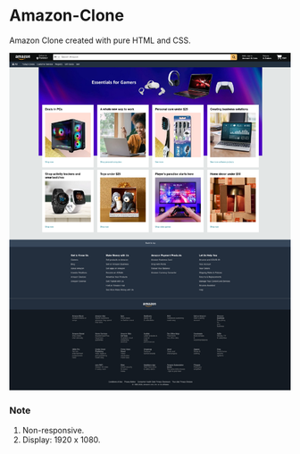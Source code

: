 # Amazon-Clone

Amazon Clone created with pure HTML and CSS.

![screenshot](Clone.png)

### Note

1. Non-responsive.
2. Display: 1920 x 1080.
